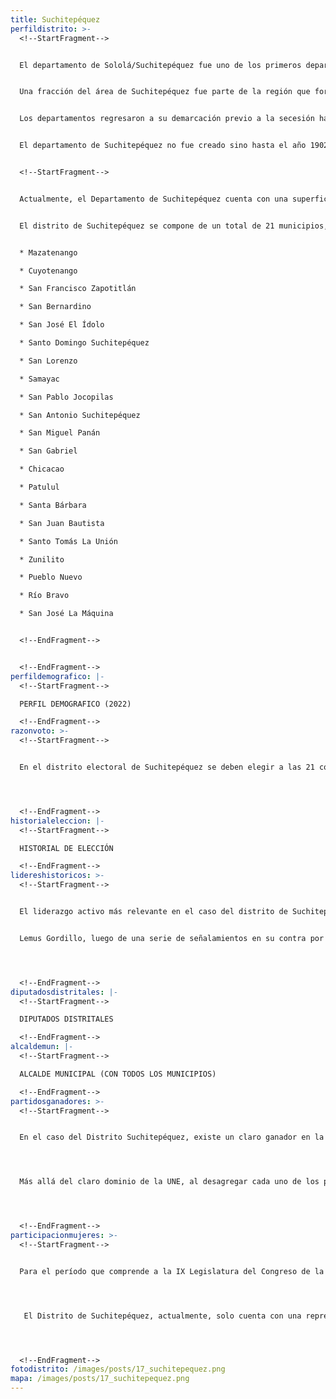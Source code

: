 ```yaml
---
title: Suchitepéquez
perfildistrito: >-
  <!--StartFragment-->


  El departamento de Sololá/Suchitepéquez fue uno de los primeros departamentos establecidos tras la anexión a México por la Asamblea Constituyente el 11 de octubre de 1825, junto a otras 6 agrupaciones territoriales. Durante este tiempo, los parte de los actuales departamentos de Sololá, Suchitepéquez, Quiché y Totonicapán (y algunos de los municipios que actualmente los componen) eran parte de una sola demarcación territorial. 


  Una fracción del área de Suchitepéquez fue parte de la región que formó el efímero Estado de Los Altos, aprobado el 25 de diciembre de 1838 por el Congreso de la República Federal de Centroamérica, debido a movimientos secesionistas en la región. Este Estado se constituyó en cuatro departamentos: Quetzaltenango, Totonicapán, Sololá y Suchitepéquez. Sin embargo, dicho territorio fue reintegrado a la República de Guatemala en 1840 por el general Rafael Carrera, dando por terminada la separación del Estado de los Altos.


  Los departamentos regresaron a su demarcación previo a la secesión hasta que, posterior a la Reforma Liberal de 1871, el presidente Miguel García Granados emitiera el Decreto No. 52, mismo que separaría el área de Quiché para convertirla en un nuevo departamento. Asimismo, este decreto fomentó en paralelo la creación de los demás departamentos que comprenden a Totonicapán y Sololá. El área de Suchitepéquez se mantuvo unida a este último, pero con una extensión territorial significativamente menor a la que contaba previo a la segregación de Quiché.    


  El departamento de Suchitepéquez no fue creado sino hasta el año 1902 durante el gobierno de Manuel Estrada Cabrera. El gobierno de Estrada Cabrea publicó el texto de Demarcación Política de la República en el que se establece el departamento de Suchitepéquez con su actual cabecera Mazatenango. 


  <!--StartFragment-->


  Actualmente, el Departamento de Suchitepéquez cuenta con una superficie de 2,510 km² y una población total de 554,695 habitantes. Estos se subdividen en un 52.01% de población rural y el restante 47.09% de población urbana. Asimismo, el departamento de Suchitepéquez cuenta con una población identificada con el género femenino ligeramente mayor al masculino (50.91%) y predominantemente ladino (61.02%). La edad promedio del departamento es de 26 años, por lo que se puede catalogar como un área predominantemente joven. 


  El distrito de Suchitepéquez se compone de un total de 21 municipios, entre los que destaca la cabecera departamental Mazatenango. Estas 21 unidades territoriales son: 


  * Mazatenango

  * Cuyotenango

  * San Francisco Zapotitlán

  * San Bernardino

  * San José El Ídolo

  * Santo Domingo Suchitepéquez

  * San Lorenzo

  * Samayac

  * San Pablo Jocopilas

  * San Antonio Suchitepéquez

  * San Miguel Panán

  * San Gabriel

  * Chicacao

  * Patulul

  * Santa Bárbara

  * San Juan Bautista

  * Santo Tomás La Unión

  * Zunilito

  * Pueblo Nuevo

  * Río Bravo

  * San José La Máquina


  <!--EndFragment-->


  <!--EndFragment-->
perfildemografico: |-
  <!--StartFragment-->

  PERFIL DEMOGRAFICO (2022)

  <!--EndFragment-->
razonvoto: >-
  <!--StartFragment-->


  En el distrito electoral de Suchitepéquez se deben elegir a las 21 corporaciones municipales (alcalde y síndicos) del departamento, correspondientes a los 21 municipios que componen el distrito. Asimismo, los ciudadanos del departamento deben elegir a 5 diputados distritales que les representarán en el Congreso de la República. 




  <!--EndFragment-->
historialeleccion: |-
  <!--StartFragment-->

  HISTORIAL DE ELECCIÓN

  <!--EndFragment-->
lidereshistoricos: >-
  <!--StartFragment-->


  El liderazgo activo más relevante en el caso del distrito de Suchitepéquez es el del actual alcalde de Mazatenango, cabecera municipal del departamento, Manuel de Jesús Delgado Sagarminaga. El actual jefe edil de Mazatenango ha estado en la contienda por el cargo desde el proceso electoral del 2004, mismo en el que formó parte de un comité cívico para hacerse con el cargo de alcalde del municipio. Asimismo, Delgado fue reelecto en el siguiente proceso electoral, esta vez con un comité cívico distinto. No obstante, para el siguiente proceso electoral en el año 2011, el entonces alcalde fue derrotado en la contienda electoral por el candidato del Partido Patriota, Oscar Roberto Lemus Gordillo. 


  Lemus Gordillo, luego de una serie de señalamientos en su contra por corrupción en la compra de vehículos, falló en el intento de su reelección; dejando el cargo nuevamente en manos del Comité Cívico El Conejo, encabezado por el ex alcalde Delgado Sagarminaga. Actualmente, el alcalde Delgado Sagarminaga fue nuevamente electo con el Comité Cívico El Conejo para el período de 2020 - 2024; consolidándose como un liderazgo emergente y ganando aún más adeptos dentro del departamento de Suchitepéquez. 




  <!--EndFragment-->
diputadosdistritales: |-
  <!--StartFragment-->

  DIPUTADOS DISTRITALES

  <!--EndFragment-->
alcaldemun: |-
  <!--StartFragment-->

  ALCALDE MUNICIPAL (CON TODOS LOS MUNICIPIOS)

  <!--EndFragment-->
partidosganadores: >-
  <!--StartFragment-->


  En el caso del Distrito Suchitepéquez, existe un claro ganador en la categoría de partido predominante en el distrito; el partido Unidad Nacional de la Esperanza - UNE- con una totalidad de xxx votos emitidos en el ínterim de los últimos tres procesos electorales. La UNE ha estado presente en Suchitepéquez en los últimos tres procesos electorales revisados, obteniendo al menos dos asientos en el Legislativo durante este período. El proceso electoral de 2011 y 2015 cumplieron con la cifra de 2 escaños, mientras que en el último proceso electoral (2019) la UNE logró ampliar su caudal por un escaño, alcanzando una totalidad de tres diputados actualmente electos por el distrito de Suchitepéquez. 




  Más allá del claro dominio de la UNE, al desagregar cada uno de los procesos electorales recientes por separado, puede evidenciarse un segundo partido ganador distinto. Durante el proceso electoral del 2011, el Partido Patriota recibió 35, 670 votos que significaron una totalidad de dos asientos en el Congreso por el distrito en cuestión. Para el proceso electoral del año 2015 fue el partido LÍDER quién, junto con la UNE, logró afianzarse de dos asientos en el Legislativo. Finalmente, en la reciente elección de 2019, el partido Unión del Cambio Nacional -UCN- se adjudicó los otros dos escaños restantes en el departamento.  




  <!--EndFragment-->
participacionmujeres: >-
  <!--StartFragment-->


  Para el período que comprende a la IX Legislatura del Congreso de la República de Guatemala (2020 - 2024), únicamente fueron electas 31 mujeres del total de 160 diputados que componen el hemiciclo parlamentario. Es decir, dicha Legislatura cuenta con un aproximado del 20% de representación política de la mujer; una de las cifras más bajas de representación femenina a nivel latinoamericano. 




   El Distrito de Suchitepéquez, actualmente, solo cuenta con una representante de género femenino en el Legislativo; la diputada de la Unidad Nacional de la Esperanza -UNE- Merana Esperanza Oliva Aguilar. Dicha tendencia de subrepresentación femenina ha sido tal, que en los últimos tres procesos electorales estudiados, únicamente una mujer ha sido electa como diputada por el departamento en cada uno de los procesos de elección. 




  <!--EndFragment-->
fotodistrito: /images/posts/17_suchitepequez.png
mapa: /images/posts/17_suchitepequez.png
---
```

